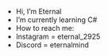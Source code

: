 - Hi, I’m Eternal
- I’m currently learning C#
- How to reach me:
-   Instagram = eternal_2925
-   Discord = eternalmind
